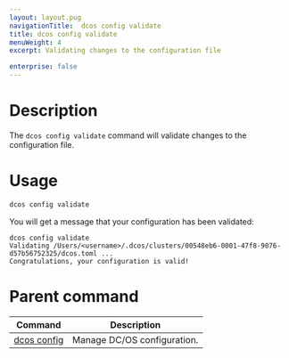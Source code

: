 ```yaml
---
layout: layout.pug
navigationTitle:  dcos config validate
title: dcos config validate
menuWeight: 4
excerpt: Validating changes to the configuration file

enterprise: false
---
```


# Description
The `dcos config validate` command will validate changes to the configuration file.

# Usage

```bash
dcos config validate
```
You will get a message that your configuration has been validated:

```
dcos config validate
Validating /Users/<username>/.dcos/clusters/00548eb6-0001-47f8-9076-d57b56752325/dcos.toml ...
Congratulations, your configuration is valid!
```

# Parent command

| Command | Description |
|---------|-------------|
| [dcos config](/1.12/cli/command-reference/dcos-config/) |  Manage DC/OS configuration. |
